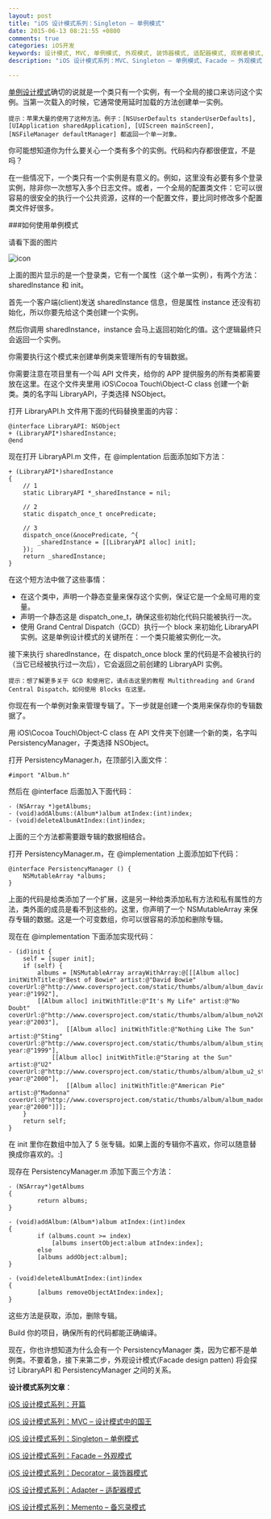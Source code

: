 ```yaml
---
layout: post
title: "iOS 设计模式系列：Singleton – 单例模式"
date: 2015-06-13 08:21:55 +0800
comments: true
categories: iOS开发
keywords: 设计模式, MVC, 单例模式, 外观模式, 装饰器模式, 适配器模式, 观察者模式,备忘录模式,归档模式,命令模式, cocoapods, 个人博客, 刚刚在线
description: "iOS 设计模式系列：MVC、Singleton – 单例模式、Facade – 外观模式、Decorator – 装饰器模式、Adapter – 适配器模式、Observer – 观察者模式、Memento – 备忘录模式、Archiving – 归档模式、Command – 命令模式"

---
```


[单例设计模式](http://www.superqq.com/blog/2015/03/21/dan-li-mo-shi-de-xie-fa/)确切的说就是一个类只有一个实例，有一个全局的接口来访问这个实例。当第一次载入的时候，它通常使用延时加载的方法创建单一实例。

	提示：苹果大量的使用了这种方法。例子：[NSUserDefaults standerUserDefaults], [UIApplication sharedApplication], [UIScreen mainScreen], [NSFileManager defaultManager] 都返回一个单一对象。

你可能想知道你为什么要关心一个类有多个的实例。代码和内存都很便宜，不是吗？

在一些情况下，一个类只有一个实例是有意义的。例如，这里没有必要有多个登录实例，除非你一次想写入多个日志文件。或者，一个全局的配置类文件：它可以很容易的很安全的执行一个公共资源，这样的一个配置文件，要比同时修改多个配置类文件好很多。

###如何使用单例模式

请看下面的图片

![icon](http://cdn3.raywenderlich.com/wp-content/uploads/2013/08/singleton.png)

上面的图片显示的是一个登录类，它有一个属性（这个单一实例），有两个方法：sharedInstance 和 init。

首先一个客户端(client)发送 sharedInstance 信息，但是属性 instance 还没有初始化，所以你要先给这个类创建一个实例。

然后你调用 sharedInstance，instance 会马上返回初始化的值。这个逻辑最终只会返回一个实例。

你需要执行这个模式来创建单例类来管理所有的专辑数据。

你需要注意在项目里有一个叫 API 文件夹，给你的 APP 提供服务的所有类都需要放在这里。在这个文件夹里用 iOS\Cocoa Touch\Object-C class 创建一个新类。类的名字叫 LibraryAPI，子类选择 NSObject。

打开 LibraryAPI.h 文件用下面的代码替换里面的内容：

	@interface LibraryAPI: NSObject
	+ (LibraryAPI*)sharedInstance;
	@end

现在打开 LibraryAPI.m 文件，在 @implentation 后面添加如下方法：

	+ (LibraryAPI*)sharedInstance 
	{
	    // 1
	    static LibraryAPI *_sharedInstance = nil;
	
	    // 2 
	    static dispatch_once_t oncePredicate; 
	
	    // 3
	    dispatch_once(&nocePredicate, ^{
	        _sharedInstance = [[LibraryAPI alloc] init];
	    });
	    return _sharedInstance;
	}

在这个短方法中做了这些事情：

* 在这个类中，声明一个静态变量来保存这个实例，保证它是一个全局可用的变量。
* 声明一个静态这是 dispatch_one_t，确保这些初始化代码只能被执行一次。
* 使用 Grand Central Dispatch（GCD）执行一个 block 来初始化 LibraryAPI 实例。这是单例设计模式的关键所在：一个类只能被实例化一次。

接下来执行 sharedInstance，在 dispatch_once block 里的代码是不会被执行的（当它已经被执行过一次后），它会返回之前创建的 LibraryAPI 实例。

	提示：想了解更多关于 GCD 和使用它，请点击这里的教程 Multithreading and Grand Central Dispatch，如何使用 Blocks 在这里。

你现在有一个单例对象来管理专辑了。下一步就是创建一个类用来保存你的专辑数据了。

用 iOS\Cocoa Touch\Object-C class 在 API 文件夹下创建一个新的类，名字叫 PersistencyManager，子类选择 NSObject。

打开 PersistencyManager.h，在顶部引入面文件：

	#import "Album.h"

然后在 @interface 后面加入下面代码：

	- (NSArray *)getAlbums;
	- (void)addAlbums:(Album*)album atIndex:(int)index;
	- (void)deleteAlbumAtIndex:(int)index;

上面的三个方法都需要跟专辑的数据相结合。

打开 PersistencyManager.m，在 @implementation 上面添加如下代码：

	@interface PersistencyManager () {
	    NSMutableArray *albums;
	}

上面的代码是给类添加了一个扩展，这是另一种给类添加私有方法和私有属性的方法，类外面的成员是看不到这些的。这里，你声明了一个 NSMutableArray 来保存专辑的数据。这是一个可变数组，你可以很容易的添加和删除专辑。

现在在 @implementation 下面添加实现代码：

	- (id)init {
	    self = [super init];
	    if (self) {
	        albums = [NSMutableArray arrayWithArray:@[[[Album alloc] initWithTitle:@"Best of Bowie" artist:@"David Bowie" coverUrl:@"http://www.coversproject.com/static/thumbs/album/album_david%20bowie_best%20of%20bowie.png" year:@"1992"],
	        [[Album alloc] initWithTitle:@"It's My Life" artist:@"No Doubt" coverUrl:@"http://www.coversproject.com/static/thumbs/album/album_no%20doubt_its%20my%20life%20%20bathwater.png" year:@"2003"],
	                [[Album alloc] initWithTitle:@"Nothing Like The Sun" artist:@"Sting" coverUrl:@"http://www.coversproject.com/static/thumbs/album/album_sting_nothing%20like%20the%20sun.png" year:@"1999"],
	            [[Album alloc] initWithTitle:@"Staring at the Sun" artist:@"U2" coverUrl:@"http://www.coversproject.com/static/thumbs/album/album_u2_staring%20at%20the%20sun.png" year:@"2000"],
	                [[Album alloc] initWithTitle:@"American Pie" artist:@"Madonna" coverUrl:@"http://www.coversproject.com/static/thumbs/album/album_madonna_american%20pie.png" year:@"2000"]]];
	    }
	    return self;
	}

在 init 里你在数组中加入了 5 张专辑。如果上面的专辑你不喜欢，你可以随意替换成你喜欢的。:]

现存在 PersistencyManager.m 添加下面三个方法：

	- (NSArray*)getAlbums
	{
	        return albums;
	}
	
	- (void)addAlbum:(Album*)album atIndex:(int)index
	{
	        if (albums.count >= index)
	            [albums insertObject:album atIndex:index];
	        else
	        [albums addObject:album];
	}
	
	- (void)deleteAlbumAtIndex:(int)index
	{
	        [albums removeObjectAtIndex:index];
	}

这些方法是获取，添加，删除专辑。

Build 你的项目，确保所有的代码都能正确编译。

现在，你也许想知道为什么会有一个 PersistencyManager 类，因为它都不是单例类。不要着急，接下来第二步，外观设计模式(Facade design patten) 将会探讨 LibraryAPI 和 PersistencyManager 之间的关系。

**设计模式系列文章**：

[iOS 设计模式系列：开篇](http://www.superqq.com/blog/2015/06/10/ios-she-ji-mo-shi-xi-lie-:kai-pian/)

[iOS 设计模式系列：MVC – 设计模式中的国王](http://www.superqq.com/blog/2015/06/11/ios-she-ji-mo-shi-xi-lie-:mvc-she-ji-mo-shi-zhong-de-guo-wang/)

[iOS 设计模式系列：Singleton – 单例模式](http://www.superqq.com/blog/2015/06/13/ios-she-ji-mo-shi-xi-lie-:singleton-dan-li-mo-shi/)

[iOS 设计模式系列：Facade – 外观模式](http://www.superqq.com/blog/2015/06/15/ios-she-ji-mo-shi-xi-lie-:facade-wai-guan-mo-shi/)

[iOS 设计模式系列：Decorator – 装饰器模式](http://www.superqq.com/blog/2015/06/16/ios-she-ji-mo-shi-xi-lie-:decorator-zhuang-shi-qi-mo-shi/)

[iOS 设计模式系列：Adapter – 适配器模式](http://www.superqq.com/blog/2015/06/17/ios-she-ji-mo-shi-xi-lie-:adapter-gua-pei-qi-mo-shi/)

[iOS 设计模式系列：Memento – 备忘录模式](http://www.superqq.com/blog/2015/06/19/ios-she-ji-mo-shi-xi-lie-:memento-bei-wang-lu-mo-shi/)

